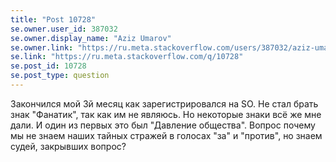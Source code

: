 ```yaml
---
title: "Post 10728"
se.owner.user_id: 387032
se.owner.display_name: "Aziz Umarov"
se.owner.link: "https://ru.meta.stackoverflow.com/users/387032/aziz-umarov"
se.link: "https://ru.meta.stackoverflow.com/q/10728"
se.post_id: 10728
se.post_type: question
---
```

<p>Закончился мой 3й месяц как зарегистрировался на SO. Не стал брать знак &quot;Фанатик&quot;, так как им не являюсь. Но некоторые знаки всё же мне дали. И один из первых это был &quot;Давление общества&quot;. Вопрос почему мы не знаем наших тайных стражей в голосах &quot;за&quot; и &quot;против&quot;, но знаем судей, закрывших вопрос?</p>
